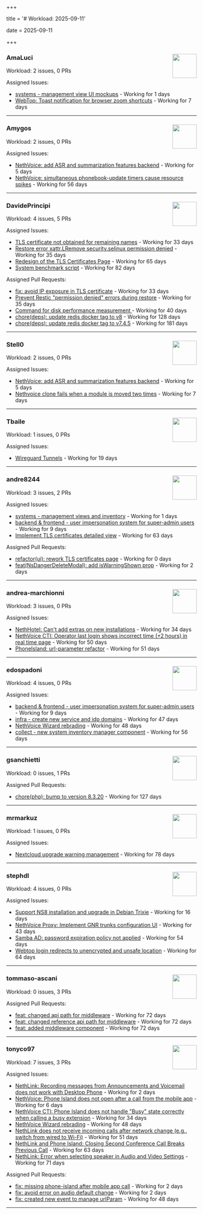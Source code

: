 +++

title = '# Workload: 2025-09-11'

date = 2025-09-11

+++

### AmaLuci <img src='https://avatars.githubusercontent.com/u/166636295?v=4&s=64' width='64' height='64' style='float:right;' /> ###
Workload: 2 issues, 0 PRs


Assigned Issues:
- [systems - management view UI mockups](https://github.com/NethServer/my/issues/23) - Working for 1 days
- [WebTop: Toast notification for browser zoom shortcuts](https://github.com/NethServer/dev/issues/7615) - Working for 7 days
---

### Amygos <img src='https://avatars.githubusercontent.com/u/510232?v=4&s=64' width='64' height='64' style='float:right;' /> ###
Workload: 2 issues, 0 PRs


Assigned Issues:
- [NethVoice: add ASR and summarization features backend](https://github.com/NethServer/dev/issues/7618) - Working for 5 days
- [NethVoice: simultaneous phonebook-update timers cause resource spikes](https://github.com/NethServer/dev/issues/7555) - Working for 56 days
---

### DavidePrincipi <img src='https://avatars.githubusercontent.com/u/2920838?v=4&s=64' width='64' height='64' style='float:right;' /> ###
Workload: 4 issues, 5 PRs


Assigned Issues:
- [TLS certificate not obtained for remaining names](https://github.com/NethServer/dev/issues/7601) - Working for 33 days
- [Restore error xattr.LRemove security.selinux permission denied](https://github.com/NethServer/dev/issues/7598) - Working for 35 days
- [Redesign of the TLS Certificates Page](https://github.com/NethServer/dev/issues/7544) - Working for 65 days
- [System benchmark script](https://github.com/NethServer/dev/issues/7519) - Working for 82 days

Assigned Pull Requests:
- [fix: avoid IP exposure in TLS certificate](https://github.com/NethServer/ns8-traefik/pull/104) - Working for 33 days
- [Prevent Restic "permission denied" errors during restore](https://github.com/NethServer/ns8-core/pull/920) - Working for 35 days
- [Command for disk performance measurement ](https://github.com/NethServer/ns8-core/pull/915) - Working for 40 days
- [chore(deps): update redis docker tag to v8](https://github.com/NethServer/ns8-core/pull/874) - Working for 128 days
- [chore(deps): update redis docker tag to v7.4.5](https://github.com/NethServer/ns8-core/pull/830) - Working for 181 days
---

### Stell0 <img src='https://avatars.githubusercontent.com/u/4547897?v=4&s=64' width='64' height='64' style='float:right;' /> ###
Workload: 2 issues, 0 PRs


Assigned Issues:
- [NethVoice: add ASR and summarization features backend](https://github.com/NethServer/dev/issues/7618) - Working for 5 days
- [Nethvoice clone fails when a module is moved two times](https://github.com/NethServer/dev/issues/7616) - Working for 7 days
---

### Tbaile <img src='https://avatars.githubusercontent.com/u/8052641?v=4&s=64' width='64' height='64' style='float:right;' /> ###
Workload: 1 issues, 0 PRs


Assigned Issues:
- [Wireguard Tunnels](https://github.com/NethServer/nethsecurity/issues/1352) - Working for 19 days
---

### andre8244 <img src='https://avatars.githubusercontent.com/u/4612169?v=4&s=64' width='64' height='64' style='float:right;' /> ###
Workload: 3 issues, 2 PRs


Assigned Issues:
- [systems - management views and inventory](https://github.com/NethServer/my/issues/22) - Working for 1 days
- [backend & frontend - user impersonation system for super-admin users](https://github.com/NethServer/my/issues/20) - Working for 9 days
- [Implement TLS certificates detailed view](https://github.com/NethServer/dev/issues/7548) - Working for 63 days

Assigned Pull Requests:
- [refactor(ui): rework TLS certificates page](https://github.com/NethServer/ns8-core/pull/933) - Working for 0 days
- [feat(NsDangerDeleteModal): add isWarningShown prop](https://github.com/NethServer/ns8-ui-lib/pull/40) - Working for 2 days
---

### andrea-marchionni <img src='https://avatars.githubusercontent.com/u/6448460?v=4&s=64' width='64' height='64' style='float:right;' /> ###
Workload: 3 issues, 0 PRs


Assigned Issues:
- [NethHotel: Can't add extras on new installations](https://github.com/NethServer/dev/issues/7600) - Working for 34 days
- [NethVoice CTI: Operator last login shows incorrect time (+2 hours) in real time page](https://github.com/NethServer/dev/issues/7565) - Working for 50 days
- [PhoneIsland: url-parameter refactor](https://github.com/NethServer/dev/issues/7559) - Working for 51 days
---

### edospadoni <img src='https://avatars.githubusercontent.com/u/6152486?v=4&s=64' width='64' height='64' style='float:right;' /> ###
Workload: 4 issues, 0 PRs


Assigned Issues:
- [backend & frontend - user impersonation system for super-admin users](https://github.com/NethServer/my/issues/20) - Working for 9 days
- [infra - create new service and idp domains](https://github.com/NethServer/my/issues/9) - Working for 47 days
- [NethVoice Wizard rebrading](https://github.com/NethServer/dev/issues/7571) - Working for 48 days
- [collect - new system inventory manager component](https://github.com/NethServer/my/issues/7) - Working for 56 days
---

### gsanchietti <img src='https://avatars.githubusercontent.com/u/804596?v=4&s=64' width='64' height='64' style='float:right;' /> ###
Workload: 0 issues, 1 PRs


Assigned Pull Requests:
- [chore(php): bump to version 8.3.20](https://github.com/NethServer/ns8-webtop/pull/120) - Working for 127 days
---

### mrmarkuz <img src='https://avatars.githubusercontent.com/u/31746411?v=4&s=64' width='64' height='64' style='float:right;' /> ###
Workload: 1 issues, 0 PRs


Assigned Issues:
- [Nextcloud upgrade warning management](https://github.com/NethServer/dev/issues/7522) - Working for 78 days
---

### stephdl <img src='https://avatars.githubusercontent.com/u/3164851?v=4&s=64' width='64' height='64' style='float:right;' /> ###
Workload: 4 issues, 0 PRs


Assigned Issues:
- [Support NS8 installation and upgrade in Debian Trixie](https://github.com/NethServer/dev/issues/7608) - Working for 16 days
- [NethVoice Proxy: Implement GNR trunks configuration UI](https://github.com/NethServer/dev/issues/7578) - Working for 43 days
- [Samba AD: password expiration policy not applied](https://github.com/NethServer/dev/issues/7558) - Working for 54 days
- [Webtop login redirects to unencrypted and unsafe location](https://github.com/NethServer/dev/issues/7547) - Working for 64 days
---

### tommaso-ascani <img src='https://avatars.githubusercontent.com/u/31596042?v=4&s=64' width='64' height='64' style='float:right;' /> ###
Workload: 0 issues, 3 PRs


Assigned Pull Requests:
- [feat: changed api path for middleware](https://github.com/nethesis/nethvoice-cti/pull/317) - Working for 72 days
- [feat: changed reference api path for middleware](https://github.com/nethesis/phone-island/pull/103) - Working for 72 days
- [feat: added middleware component](https://github.com/nethesis/ns8-nethvoice/pull/493) - Working for 72 days
---

### tonyco97 <img src='https://avatars.githubusercontent.com/u/36625268?v=4&s=64' width='64' height='64' style='float:right;' /> ###
Workload: 7 issues, 3 PRs


Assigned Issues:
- [NethLink: Recording messages from Announcements and Voicemail does not work with Desktop Phone](https://github.com/NethServer/dev/issues/7619) - Working for 2 days
- [NethVoice: Phone Island does not open after a call from the mobile app](https://github.com/NethServer/dev/issues/7617) - Working for 6 days
- [NethVoice CTI: Phone Island does not handle "Busy" state correctly when calling a busy extension](https://github.com/NethServer/dev/issues/7599) - Working for 34 days
- [NethVoice Wizard rebrading](https://github.com/NethServer/dev/issues/7571) - Working for 48 days
- [NethLink does not receive incoming calls after network change (e.g., switch from wired to Wi-Fi)](https://github.com/NethServer/dev/issues/7561) - Working for 51 days
- [NethLink and Phone Island: Closing Second Conference Call Breaks Previous Call](https://github.com/NethServer/dev/issues/7550) - Working for 63 days
- [NethLink: Error when selecting speaker in Audio and Video Settings](https://github.com/NethServer/dev/issues/7538) - Working for 71 days

Assigned Pull Requests:
- [fix: missing phone-island after mobile app call](https://github.com/nethesis/phone-island/pull/110) - Working for 2 days
- [fix: avoid error on audio default change](https://github.com/NethServer/nethlink/pull/73) - Working for 2 days
- [fix: created new event to manage urlParam](https://github.com/NethServer/nethlink/pull/69) - Working for 48 days
---

